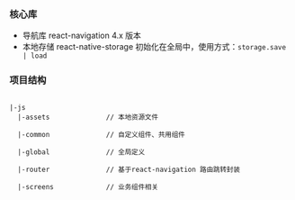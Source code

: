 
### 核心库

- 导航库 react-navigation 4.x 版本
- 本地存储 react-native-storage 初始化在全局中，使用方式：```storage.save | load```

### 项目结构
```

|-js
  |-assets              // 本地资源文件
  
  |-common              // 自定义组件、共用组件
  
  |-global              // 全局定义

  |-router              // 基于react-navigation 路由跳转封装 

  |-screens             // 业务组件相关

```
